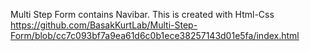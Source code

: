 Multi Step Form contains Navibar. This is created with Html-Css 
https://github.com/BasakKurtLab/Multi-Step-Form/blob/cc7c093bf7a9ea61d6c0b1ece38257143d01e5fa/index.html
